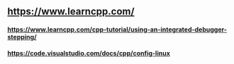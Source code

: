 ## https://www.learncpp.com/
#### https://www.learncpp.com/cpp-tutorial/using-an-integrated-debugger-stepping/
#### https://code.visualstudio.com/docs/cpp/config-linux
